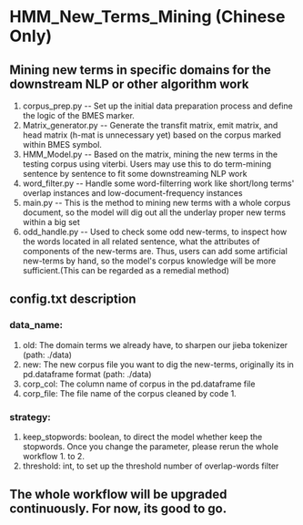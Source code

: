 # HMM_New_Terms_Mining (Chinese Only)
## Mining new terms in specific domains for the downstream NLP or other algorithm work

1. corpus_prep.py -- Set up the initial data preparation process and define the logic of the BMES marker.
2. Matrix_generator.py -- Generate the transfit matrix, emit matrix, and head matrix (h-mat is unnecessary yet) based on the corpus marked within BMES symbol.
3. HMM_Model.py -- Based on the matrix, mining the new terms in the testing corpus using viterbi. Users may use this to do term-mining sentence by sentence to fit some downstreaming NLP work
4. word_filter.py -- Handle some word-filterring work like short/long terms' overlap instances and low-document-frequency instances
5. main.py -- This is the method to mining new terms with a whole corpus document, so the model will dig out all the underlay proper new terms within a big set
6. odd_handle.py -- Used to check some odd new-terms, to inspect how the words located in all related sentence, what the attributes of components of the new-terms are. Thus, users can add some artificial new-terms by hand, so the model's corpus knowledge will be more sufficient.(This can be regarded as a remedial method)


## config.txt description
### data_name:
1. old: The domain terms we already have, to sharpen our jieba tokenizer (path: ./data)
2. new: The new corpus file you want to dig the new-terms, originally its in pd.dataframe format (path: ./data)
3. corp_col: The column name of corpus in the pd.dataframe file
4. corp_file: The file name of the corpus cleaned by code 1.

### strategy:
1. keep_stopwords: boolean, to direct the model whether keep the stopwords. Once you change the parameter, please rerun the whole workflow 1. to 2.
2. threshold: int, to set up the threshold number of overlap-words filter

## The whole workflow will be upgraded continuously. For now, its good to go.

